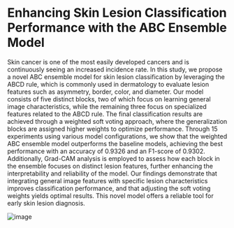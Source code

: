 # Enhancing Skin Lesion Classification Performance with the ABC Ensemble Model


Skin cancer is one of the most easily developed cancers and is continuously seeing an increased incidence rate. In this study, we propose a novel ABC ensemble model for skin lesion classification by leveraging the ABCD rule, which is commonly used in dermatology to evaluate lesion features such as asymmetry, border, color, and diameter. Our model consists of five distinct blocks, two of which focus on learning general image characteristics, while the remaining three focus on specialized features related to the ABCD rule. The final classification results are achieved through a weighted soft voting approach, where the generalization blocks are assigned higher weights to optimize performance. Through 15 experiments using various model configurations, we show that the weighted ABC ensemble model outperforms the baseline models, achieving the best performance with an accuracy of 0.9326 and an F1-score of 0.9302. Additionally, Grad-CAM analysis is employed to assess how each block in the ensemble focuses on distinct lesion features, further enhancing the interpretability and reliability of the model. Our findings demonstrate that integrating general image features with specific lesion characteristics improves classification performance, and that adjusting the soft voting weights yields optimal results. This novel model offers a reliable tool for early skin lesion diagnosis.
<br>





![image](https://github.com/user-attachments/assets/219fe49d-50f2-4e06-b56b-549cc0250457)
<br>
